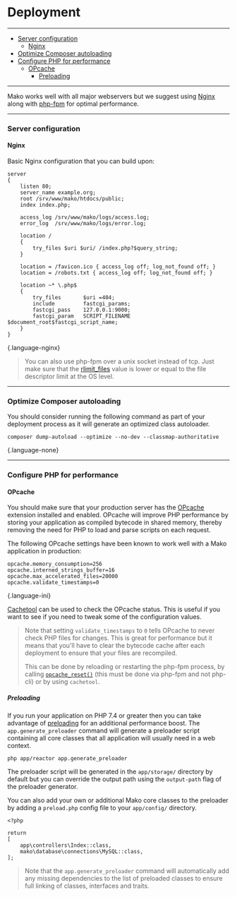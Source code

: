 # Deployment

--------------------------------------------------------

* [Server configuration](#server_configuration)
	- [Nginx](#server_configuration:nginx)
* [Optimize Composer autoloading](#optimize_composer_autoloading)
* [Configure PHP for performance](#configure_php_for_performance)
	- [OPcache](#configure_php_for_performance:opcache)
		- [Preloading](#configure_php_for_performance:opcache:preloading)

--------------------------------------------------------

Mako works well with all major webservers but we suggest using [Nginx](https://nginx.org) along with [php-fpm](https://php-fpm.org) for optimal performance.

--------------------------------------------------------

<a id="server_configuration"></a>

### Server configuration

<a id="server_configuration:nginx"></a>

#### Nginx

Basic Nginx configuration that you can build upon:

```
server
{
	listen 80;
	server_name example.org;
	root /srv/www/mako/htdocs/public;
	index index.php;

	access_log /srv/www/mako/logs/access.log;
	error_log  /srv/www/mako/logs/error.log;

	location /
	{
		try_files $uri $uri/ /index.php?$query_string;
	}

	location = /favicon.ico { access_log off; log_not_found off; }
	location = /robots.txt { access_log off; log_not_found off; }

	location ~* \.php$
	{
		try_files       $uri =404;
		include         fastcgi_params;
		fastcgi_pass    127.0.0.1:9000;
		fastcgi_param   SCRIPT_FILENAME $document_root$fastcgi_script_name;
	}
}
```
{.language-nginx}

> You can also use php-fpm over a unix socket instead of tcp. Just make sure that the [rlimit_files](https://php.net/manual/en/install.fpm.configuration.php) value is lower or equal to the file descriptor limit at the OS level.

--------------------------------------------------------

<a id="optimize_composer_autoloading"></a>

### Optimize Composer autoloading

You should consider running the following command as part of your deployment process as it will generate an optimized class autoloader.

```
composer dump-autoload --optimize --no-dev --classmap-authoritative
```
{.language-none}

--------------------------------------------------------

<a id="configure_php_for_performance"></a>

### Configure PHP for performance

<a id="configure_php_for_performance:opcache"></a>

#### OPcache

You should make sure that your production server has the [OPcache](https://php.net/manual/en/book.opcache.php) extension installed and enabled. OPcache will improve PHP performance by storing your application as compiled bytecode in shared memory, thereby removing the need for PHP to load and parse scripts on each request.

The following OPcache settings have been known to work well with a Mako application in production:

```
opcache.memory_consumption=256
opcache.interned_strings_buffer=16
opcache.max_accelerated_files=20000
opcache.validate_timestamps=0
```
{.language-ini}

[Cachetool](https://github.com/gordalina/cachetool) can be used to check the OPcache status. This is useful if you want to see if you need to tweak some of the configuration values.

> Note that setting `validate_timestamps` to `0` tells OPcache to never check PHP files for changes. This is great for performance but it means that you'll have to clear the bytecode cache after each deployment to ensure that your files are recompiled.
>
> This can be done by reloading or restarting the php-fpm process, by calling [`opcache_reset()`](https://php.net/manual/en/function.opcache-reset.php) (this must be done via php-fpm and not php-cli) or by using `cachetool`.

<a id="configure_php_for_performance:opcache:preloading"></a>

##### Preloading

If you run your application on PHP 7.4 or greater then you can take advantage of [preloading](https://www.php.net/manual/en/opcache.preloading.php) for an additional performance boost. The `app.generate_preloader` command will generate a preloader script containing all core classes that all application will usually need in a web context.

```
php app/reactor app.generate_preloader
```

The preloader script will be generated in the `app/storage/` directory by default but you can override the output path using the `output-path` flag of the preloader generator.

You can also add your own or additional Mako core classes to the preloader by adding a `preload.php` config file to your `app/config/` directory.

```
<?php

return
[
	app\controllers\Index::class,
	mako\database\connections\MySQL::class,
];
```

> Note that the `app.generate_preloader` command will automatically add any missing dependencies to the list of preloaded classes to ensure full linking of classes, interfaces and traits.